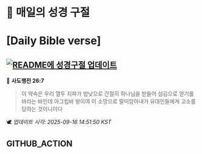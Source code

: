 # 🙏 매일의 성경 구절
# [Daily Bible verse]
## [![README에 성경구절 업데이트](https://github.com/DONGSUKA/first_test/actions/workflows/update-readme-bible.yml/badge.svg)](https://github.com/DONGSUKA/first_test/actions/workflows/update-readme-bible.yml)
<!-- START_BIBLE_VERSE -->
📖 **사도행전 26:7**
> 이 약속은 우리 열두 지파가 밤낮으로 간절히 하나님을 받들어 섬김으로 얻기를 바라는 바인데 아그립바 왕이여 이 소망으로 말미암아내가 유대인들에게 고소를 당하는 것이니이다

🕊️ _업데이트 시각: 2025-09-16 14:51:50 KST_
  <!-- END_BIBLE_VERSE -->
## GITHUB_ACTION
